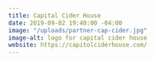 ```yaml
---
title: Capital Cider House
date: 2019-09-02 19:40:00 -04:00
image: "/uploads/partner-cap-cider.jpg"
image-alt: logo for capital cider house
website: https://capitolciderhouse.com/
---
```


